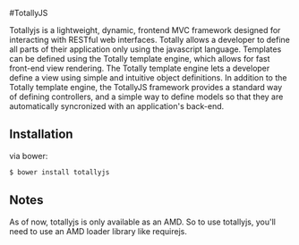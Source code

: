 #TotallyJS

Totallyjs is a lightweight, dynamic, frontend MVC framework designed for interacting with RESTful web interfaces. Totally allows a developer to define all parts of their application only using the javascript language. Templates can be defined using the Totally template engine, which allows for fast front-end view rendering. The Totally template engine lets a developer define a view using simple and intuitive object definitions. In addition to the Totally template engine, the TotallyJS framework provides a standard way of defining controllers, and a simple way to define models so that they are automatically syncronized with an application's back-end. 


## Installation

via bower:

```bash
$ bower install totallyjs
```

## Notes

As of now, totallyjs is only available as an AMD. So to use totallyjs, you'll need to use an AMD loader library like requirejs. 
